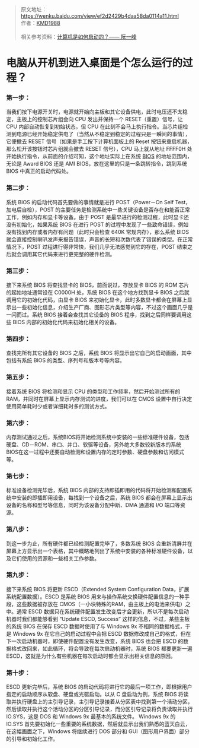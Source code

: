 >原文地址：https://wenku.baidu.com/view/ef2d2429b4daa58da0114a11.html<br>
>作者：[KMD1988](https://wenku.baidu.com/u/KMD1988?from=wenku)<br>
><br>
>相关参考资料：[计算机是如何启动的？—— 阮一峰](http://www.ruanyifeng.com/blog/2013/02/booting.html)<br>


# 电脑从开机到进入桌面是个怎么运行的过程？

### 第一步：
当我们按下电源开关时，电源就开始向主板和其它设备供电，此时电压还不太稳定，主板上的控制芯片组会向 CPU 发出并保持一个 RESET（重置）信号，让 CPU 内部自动恢复到初始状态，但 CPU 在此刻不会马上执行指令。当芯片组检测到电源已经开始稳定供电了（当然从不稳定到稳定的过程只是一瞬间的事情），它便撤去 RESET 信号（如果是手工按下计算机面板上的 Reset 按钮来重启机器，那么松开该按钮时芯片组就会撤去 RESET 信号），CPU 马上就从地址 FFFF0H 处开始执行指令，从前面的介绍可知，这个地址实际上在系统 [BIOS](https://baike.baidu.com/item/bios/91424?fr=aladdin) 的地址范围内，无论是 Award BIOS 还是 AMI BIOS，放在这里的只是一条跳转指令，跳到系统 BIOS 中真正的启动代码处。

### 第二步：
系统 BIOS 的启动代码首先要做的事情就是进行 POST（Power－On Self Test，加电后自检），POST 的主要任务是检测系统中一些关键设备是否存在和能否正常工作，例如内存和显卡等设备。由于 POST 是最早进行的检测过程，此时显卡还没有初始化，如果系统 BIOS 在进行 POST 的过程中发现了一些致命错误，例如没有找到内存或者内存有问题（此时只会检查 640K 常规内存），那么系统 BIOS 就会直接控制喇叭发声来报告错误，声音的长短和次数代表了错误的类型。在正常情况下，POST 过程进行得非常快，我们几乎无法感觉到它的存在，POST 结束之后就会调用其它代码来进行更完整的硬件检测。

### 第三步：
接下来系统 BIOS 将查找显卡的 BIOS，前面说过，存放显卡 BIOS 的 ROM 芯片的起始地址通常设在 C0000H 处，系统 BIOS 在这个地方找到显卡 BIOS 之后就调用它的初始化代码，由显卡 BIOS 来初始化显卡，此时多数显卡都会在屏幕上显示出一些初始化信息，介绍生产厂商、图形芯片类型等内容，不过这个画面几乎是一闪而过。系统 BIOS 接着会查找其它设备的 BIOS 程序，找到之后同样要调用这些 BIOS 内部的初始化代码来初始化相关的设备。

### 第四步：
查找完所有其它设备的 BIOS 之后，系统 BIOS 将显示出它自己的启动画面，其中包括有系统 BIOS 的类型、序列号和版本号等内容。

### 第五步：
接着系统 BIOS 将检测和显示 CPU 的类型和工作频率，然后开始测试所有的 RAM，并同时在屏幕上显示内存测试的进度，我们可以在 CMOS 设置中自行决定使用简单耗时少或者详细耗时多的测试方式。

### 第六步：
内存测试通过之后，系统BIOS将开始检测系统中安装的一些标准硬件设备，包括硬盘、CD－ROM、串口、并口、软驱等设备，另外绝大多数较新版本的系统BIOS在这一过程中还要自动检测和设置内存的定时参数、硬盘参数和访问模式等。  

### 第七步： 
标准设备检测完毕后，系统 BIOS 内部的支持即插即用的代码将开始检测和配置系统中安装的即插即用设备，每找到一个设备之后，系统 BIOS 都会在屏幕上显示出设备的名称和型号等信息，同时为该设备分配中断、DMA 通道和 I/O 端口等资源。

### 第八步：
到这一步为止，所有硬件都已经检测配置完毕了，多数系统 BIOS 会重新清屏并在屏幕上方显示出一个表格，其中概略地列出了系统中安装的各种标准硬件设备，以及它们使用的资源和一些相关工作参数。

### 第九步：
接下来系统 BIOS 将更新 ESCD（Extended System Configuration Data，扩展系统配置数据）。ESCD 是系统 BIOS 用来与操作系统交换硬件配置信息的一种手段，这些数据被存放在 CMOS（一小块特殊的RAM，由主板上的电池来供电）之中。通常 ESCD 数据只在系统硬件配置发生改变后才会更新，所以不是每次启动机器时我们都能够看到 “Update ESCD, Success” 这样的信息，不过，某些主板的系统 BIOS 在保存 ESCD 数据时使用了与 Windows 9x 不相同的数据格式，于是 Windows 9x 在它自己的启动过程中会把 ESCD 数据修改成自己的格式，但在下一次启动机器时，即使硬件配置没有发生改变，系统 BIOS 也会把 ESCD 的数据格式改回来，如此循环，将会导致在每次启动机器时，系统 BIOS 都要更新一遍 ESCD，这就是为什么有些机器在每次启动时都会显示出相关信息的原因。

### 第十步：
ESCD 更新完毕后，系统 BIOS 的启动代码将进行它的最后一项工作，即根据用户指定的启动顺序从软盘、硬盘或光驱启动。以从 C 盘启动为例，系统 BIOS 将读取并执行硬盘上的主引导记录，主引导记录接着从分区表中找到第一个活动分区，然后读取并执行这个活动分区的分区引导记录，而分区引导记录将负责读取并执行 IO.SYS，这是 DOS 和 Windows 9x 最基本的系统文件。 Windows 9x 的 IO.SYS 首先要初始化一些重要的系统数据，然后就显示出我们熟悉的蓝天白云，在这幅画面之下，Windows 将继续进行 DOS 部分和 GUI（图形用户界面）部分的引导和初始化工作。
